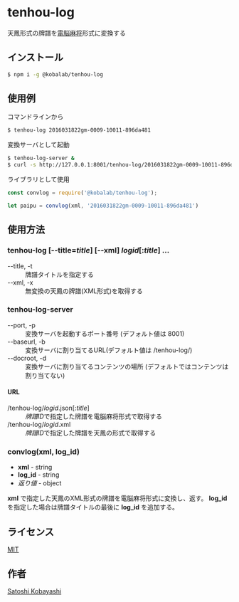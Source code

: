 # tenhou-log

天鳳形式の牌譜を[電脳麻将](https://github.com/kobalab/Majiang)形式に変換する

## インストール
```sh
$ npm i -g @kobalab/tenhou-log
```
## 使用例
コマンドラインから
```sh
$ tenhou-log 2016031822gm-0009-10011-896da481
```
変換サーバとして起動
```sh
$ tenhou-log-server &
$ curl -s http://127.0.0.1:8001/tenhou-log/2016031822gm-0009-10011-896da481.json
```
ライブラリとして使用
```javascript
const convlog = require('@kobalab/tenhou-log');

let paipu = convlog(xml, '2016031822gm-0009-10011-896da481')
```
## 使用方法

### tenhou-log [--title=*title*] [--xml] *logid*[:*title*] ...
<dl>
<dt>--title, -t</dt>
    <dd>牌譜タイトルを指定する<dd>

<dt>--xml, -x</dt>
    <dd>無変換の天鳳の牌譜(XML形式)を取得する</dd>
</dl>

### tenhou-log-server
<dl>
<dt>--port, -p</dt>
    <dd>変換サーバを起動するポート番号 (デフォルト値は 8001)</dd>

<dt>--baseurl, -b</dt>
    <dd>変換サーバに割り当てるURL(デフォルト値は /tenhou-log/)</dd>

<dt>--docroot, -d</dt>
    <dd>変換サーバに割り当てるコンテンツの場所 (デフォルトではコンテンツは割り当てない)</dd>
</dl>

#### URL
<dl>
<dt>/tenhou-log/<em>logid</em>.json[:<em>title</em>]</dt>
    <dd><em>牌譜ID</em>で指定した牌譜を電脳麻将形式で取得する</dd>
<dt>/tenhou-log/<em>logid</em>.xml</dt>
    <dd><em>牌譜ID</em>で指定した牌譜を天鳳の形式で取得する</dd>
</dl>

### convlog(xml, log_id)
  - **xml** - string
  - **log_id** - string
  - _返り値_ - object

**xml** で指定した天鳳のXML形式の牌譜を電脳麻将形式に変換し、返す。
**log_id** を指定した場合は牌譜タイトルの最後に **log_id** を追加する。

## ライセンス
[MIT](https://github.com/kobalab/tenhou-log/blob/master/LICENSE)

## 作者
[Satoshi Kobayashi](https://github.com/kobalab)
